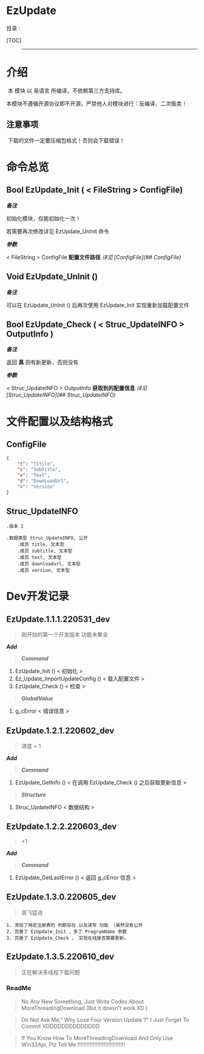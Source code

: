 # EzUpdate

目录 :

[TOC]

> ---------------------------------------

# 介绍

​        本 模块 以 易语言 所编译，不依赖第三方支持库。

​        本模块不遵循开源协议即不开源，严禁他人对模块进行：反编译、二次贩卖！

## 注意事项

​		下载的文件一定要压缩包格式！否则会下载错误！

# 命令总览

## Bool EzUpdate_Init ( < FileString >  ConfigFile)

***备注***

初始化模块，仅能初始化一次！

若需要再次修改详见 EzUpdate_UnInit 命令

***参数***

< FileString >  ConfigFile  **配置文件路径**  *详见 [ConfigFile](## ConfigFile)*

## Void EzUpdate_UnInit ()

<div id="VoidEzUpdate_UnInit"> </div>

***备注***

可以在 EzUpdate_UnInit () 后再次使用 EzUpdate_Init 实现重新加载配置文件

## Bool EzUpdate_Check ( < Struc_UpdateINFO > OutputInfo )

***备注***

返回 **真** 则有新更新，否则没有

***参数***

< Struc_UpdateINFO > OutputInfo **获取到的配置信息** *详见 [Struc_UpdateINFO](## Struc_UpdateINFO)*

# 文件配置以及结构格式

## ConfigFile

``` Json
{
    "t": "Titile",
    "s": "SubTitle",
    "e": "Text",
    "d": "DownLoadUrl",
    "v": "Version"
}
```

## Struc_UpdateINFO ##

``` EasyLanguage
.版本 2

.数据类型 Struc_UpdateINFO, 公开
    .成员 title, 文本型
    .成员 subtitle, 文本型
    .成员 text, 文本型
    .成员 downloadurl, 文本型
    .成员 version, 文本型
```

# Dev开发记录

## EzUpdate.1.1.1.220531_dev

> 刚开始的第一个开发版本 功能未集全

***Add***

> ***Command***

1. EzUpdate_Init () < 初始化 >
2. Ez_Update_ImportUpdateConfig () < 载入配置文件 >
3. EzUpdate_Check () < 检查 >

> ***GlobalValue***

1. g_cError < 错误信息 >

## EzUpdate.1.2.1.220602_dev

> 进度 + 1

***Add***

> ***Command***

1. EzUpdate_GetInfo () < 在调用 EzUpdate_Check () 之后获取更新信息 >

> ***Structure***

1. Struc_UpdateINFO < 数据结构 >

## EzUpdate.1.2.2.220603_dev

> +1

***Add***

> ***Command***

1. EzUpdate_GetLastError () < 返回 g_cError 信息 >

## EzUpdate.1.3.0.220605_dev

> 突飞猛进

``` text
1. 添加了特定注册表的 判断存在 以及读写 功能 （虽然没有公开
2. 完善了 EzUpdate_Init ，多了 ProgramName 参数
3. 完善了 EzUpdate_Check ， 实现在线是否需要更新。

```

## EzUpdate.1.3.5.220610_dev

> 正在解决多线程下载问题

### ReadMe

> No Any New Something, Just Write Codes About MoreThreadingDownload (But it doesn't work XD )

> Do Not Ask Me," Why Lose Four Version Update ?" I Just Forget To Commit XDDDDDDDDDDDDDD

> If You Know How To MoreThreadingDownload And Only Use Win32Api, Plz Tell Me !!!!!!!!!!!!!!!!!!!!!!!!!!!!!!!
